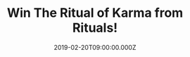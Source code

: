 ---
campaign-uuid: "c-81bd93ec-a8db-45e5-98bc-fe65fc6b6381"
type: "Preview"
category: "Gifts"
date: "2019-02-20T09:00:00.000Z"
end-date: "2019-04-20T23:59:00.000Z"
disable-form: false
is_promoted: true
has_entry_page: true
title: "Win The Ritual of Karma from Rituals!"
competition-description: "According to ancient Hindu belief, living with good intent\
  \ attracts good karma. Say good words, think good thoughts, do good deeds and keep\
  \ the circle positive because ultimately, you reap what you sow. The Ritual of Karma\
  \ collect... is what you're looking for. Click below for a chance to win."
hero-header: "Win The Ritual of Karma from Rituals!"
terms-confirmation: "N/A"
banner-img: "https://assets.expresslyapp.com/asset-bd623ca6-43c4-4735-a2e8-a574991ffe0d.jpg"
logo-left-href: "http://club.expressly.io"
logo-left-image: "https://assets.expresslyapp.com/asset-bf61fbf2-c9e5-4ad6-9a2e-7285fd584778.jpg"
logo-left-title: "Expressly Club"
bg-image-hero: "https://assets.expresslyapp.com/asset-38bf9e12-4588-4c0b-945a-086aa891f404.jpg"
bg-image-first: "https://assets.expresslyapp.com/asset-4b1f6542-b075-48b6-9696-01fc82e2ef12.jpg"
bg-image-second: "https://assets.expresslyapp.com/asset-e2cee6dd-b20c-4e2d-a7ca-9a124a54896f.jpg"
bg-image-third: "https://assets.expresslyapp.com/asset-35f18408-4623-4999-8dca-54f95810403c.jpg"
section1-content: "The Ritual of Karma collection helps you immerse yourself in the\
  \ positive vibes of summer all year round, with luxury fragrant products designed\
  \ to instantly enhance your mood. Take good care of yourself, practice soulfulness\
  \ and pay attention to the little things. In the end it will find its way back to\
  \ you, by means of happiness. Be it for body, mind or soul."
section2-content: "This wonderful gift pack is the perfect present for a friend or\
  \ family member or for treating yourself! Contains a shower foam, shower scrub,\
  \ body cream and bed and body spray. Experience the ultimate summer sensation with\
  \ these soothing products based on the floral aroma of Holy Lotus and Organic White\
  \ Tea."
section3-content: "<p>If you want to immerse yourself in the positive vibes of summer\
  \ all year round... enter the form below for a chance to win this amazing gift now.</p>\r\
  \n<p>Good luck!</p>"
entry-title: "Win The Ritual of Karma from Rituals!"
entry-content: "Enter the draw to win The Ritual of Karma from Rituals by completing\
  \ the form below before 23:59 on 20th April 2019."
has-winner: false
prize-description: "The Ritual of Karma from Rituals."
special-conditions: "Multiple entries are allowed up to one every day."
country-restrictions:
- "GB"
---
